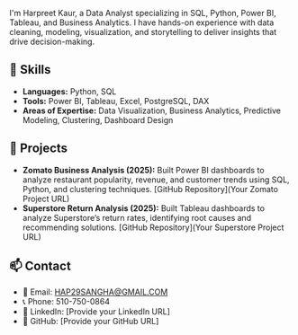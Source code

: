 I'm Harpreet Kaur, a Data Analyst specializing in SQL, Python, Power BI, Tableau, and Business Analytics. I have hands-on experience with data cleaning, modeling, visualization, and storytelling to deliver insights that drive decision-making.

## 🚀 Skills
- **Languages:** Python, SQL
- **Tools:** Power BI, Tableau, Excel, PostgreSQL, DAX
- **Areas of Expertise:** Data Visualization, Business Analytics, Predictive Modeling, Clustering, Dashboard Design

## 📁 Projects
- **Zomato Business Analysis (2025):** Built Power BI dashboards to analyze restaurant popularity, revenue, and customer trends using SQL, Python, and clustering techniques. [GitHub Repository](Your Zomato Project URL)
- **Superstore Return Analysis (2025):** Built Tableau dashboards to analyze Superstore’s return rates, identifying root causes and recommending solutions. [GitHub Repository](Your Superstore Project URL)

## 📫 Contact
- 📧 Email: HAP29SANGHA@GMAIL.COM  
- 📞 Phone: 510-750-0864  
- 💼 LinkedIn: [Provide your LinkedIn URL]  
- 🔗 GitHub: [Provide your GitHub URL]

